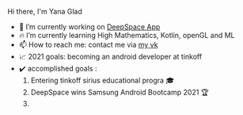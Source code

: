 Hi there, I'm Yana Glad

- :rocket: I’m currently working on [DeepSpace App](https://github.com/BrightOS/NASA_Bootcamp)
- 🔥  I’m currently learning High Mathematics, Kotlin, openGL and ML
- 📫 How to reach me: contact me via [my vk](https://vk.com/yanaglad12)
- :chart_with_upwards_trend: 2021 goals: becoming an android developer at tinkoff
- ✔️ accomplished goals : 
  1. Entering tinkoff sirius educational progra 🎓
  2. DeepSpace wins Samsung Android Bootcamp 2021 :trophy: 
  3. 
<!--
**YanaGlad/YanaGlad** is a ✨ _special_ ✨ repository because its `README.md` (this file) appears on your GitHub profile.

Here are some ideas to get you started:

 
-->
